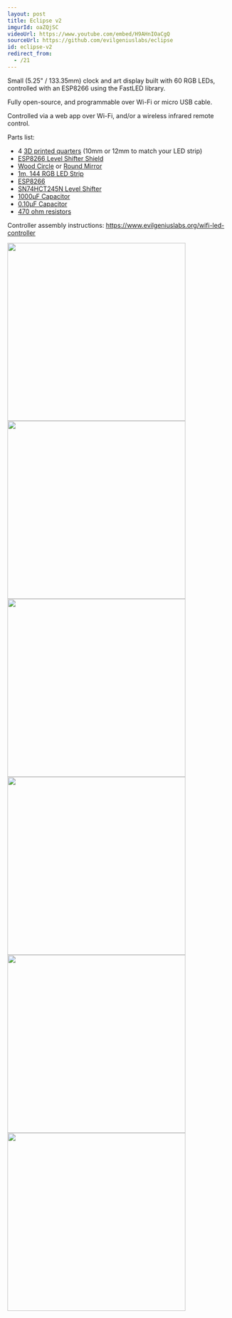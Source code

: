 ```yaml
---
layout: post
title: Eclipse v2
imgurId: oaZQjSC
videoUrl: https://www.youtube.com/embed/H9AHnIOaCgQ
sourceUrl: https://github.com/evilgeniuslabs/eclipse
id: eclipse-v2
redirect_from:
  - /21
---
```

Small (5.25" / 133.35mm) clock and art display built with 60 RGB LEDs, controlled with an ESP8266 using the FastLED library.

Fully open-source, and programmable over Wi-Fi or micro USB cable.

Controlled via a web app over Wi-Fi, and/or a wireless infrared remote control.

Parts list:

* 4 [3D printed quarters](https://www.thingiverse.com/thing:2873557) (10mm or 12mm to match your LED strip)
* [ESP8266 Level Shifter Shield](https://www.tindie.com/products/jasoncoon/wemos-d1-mini-esp8266-led-and-level-shifter-shield/)
* [Wood Circle](http://www.michaels.com/circle-shape-by-artminds/10298974.html) or [Round Mirror](http://www.michaels.com/round-mirror-by-artminds/M10025203.html)
* [1m, 144 RGB LED Strip](https://www.adafruit.com/product/1507)
* [ESP8266](https://www.aliexpress.com/item/WEMOS-D1-mini-Pro-16M-bytes-external-antenna-connector-ESP8266-WIFI-Internet-of-Things-development-board/32724692514.html)
* [SN74HCT245N Level Shifter](http://www.digikey.com/product-detail/en/texas-instruments/SN74HCT245N/296-1612-5-ND/277258)
* [1000µF Capacitor](http://www.digikey.com/product-detail/en/panasonic-electronic-components/ECA-1EM102/P5156-ND/245015)
* [0.10µF Capacitor](https://www.digikey.com/product-detail/en/kemet/C320C104M5R5TA/399-9776-ND/3726028)
* [470 ohm resistors](https://www.digikey.com/product-detail/en/stackpole-electronics-inc/CF14JT470R/CF14JT470RCT-ND/1830342)

Controller assembly instructions: https://www.evilgeniuslabs.org/wifi-led-controller

<img src="https://i.imgur.com/DBjamQJ.jpg" style="width:400px" class="img-responsive" />
<img src="https://i.imgur.com/3lJtPC0.jpg" style="width:400px" class="img-responsive" />
<img src="https://i.imgur.com/LLrlxHV.jpg" style="width:400px" class="img-responsive" />
<img src="https://i.imgur.com/IToOtId.jpg" style="width:400px" class="img-responsive" />
<img src="https://i.imgur.com/iMoj5qA.jpg" style="width:400px" class="img-responsive" />
<img src="https://i.imgur.com/xqjlPZ3.jpg" style="width:400px" class="img-responsive" />

